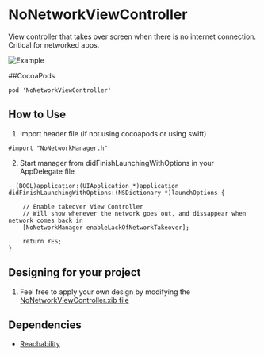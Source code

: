 # NoNetworkViewController
View controller that takes over screen when there is no internet connection. Critical for networked apps.

![Example](https://raw.github.com/williamFalcon/NoNetworkViewController/master/ggnw3.gif)

##CocoaPods
```
pod 'NoNetworkViewController'
```

## How to Use
1. Import header file (if not using cocoapods or using swift)
```obj-c
#import "NoNetworkManager.h"
```

2. Start manager from didFinishLaunchingWithOptions in your AppDelegate file
```obj-c
- (BOOL)application:(UIApplication *)application didFinishLaunchingWithOptions:(NSDictionary *)launchOptions {

    // Enable takeover View Controller
    // Will show whenever the network goes out, and dissappear when network comes back in
    [NoNetworkManager enableLackOfNetworkTakeover];

    return YES;
}
```
## Designing for your project
1. Feel free to apply your own design by modifying the [NoNetworkViewController.xib file](https://github.com/williamFalcon/NoNetworkViewController/blob/master/NoNetworkViewController/NoNetworkViewController.xib)   

## Dependencies
* [Reachability](https://developer.apple.com/library/ios/samplecode/Reachability/Introduction/Intro.html)
